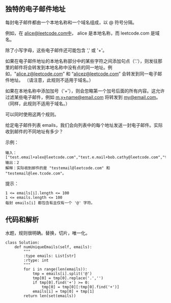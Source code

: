 ## 独特的电子邮件地址

每封电子邮件都由一个本地名称和一个域名组成，以 @ 符号分隔。

例如，在 alice@leetcode.com中， alice 是本地名称，而 leetcode.com 是域名。

除了小写字母，这些电子邮件还可能包含 ',' 或 '+'。

如果在电子邮件地址的本地名称部分中的某些字符之间添加句点（'.'），则发往那里的邮件将会转发到本地名称中没有点的同一地址。例如，"alice.z@leetcode.com” 和 “alicez@leetcode.com” 会转发到同一电子邮件地址。 （请注意，此规则不适用于域名。）

如果在本地名称中添加加号（'+'），则会忽略第一个加号后面的所有内容。这允许过滤某些电子邮件，例如 m.y+name@email.com 将转发到 my@email.com。 （同样，此规则不适用于域名。）

可以同时使用这两个规则。

给定电子邮件列表 emails，我们会向列表中的每个地址发送一封电子邮件。实际收到邮件的不同地址有多少？

示例：

	输入：["test.email+alex@leetcode.com","test.e.mail+bob.cathy@leetcode.com","testemail+david@lee.tcode.com"]
	输出：2
	解释：实际收到邮件的是 "testemail@leetcode.com" 和 "testemail@lee.tcode.com"。

提示：

	1 <= emails[i].length <= 100
	1 <= emails.length <= 100
	每封 emails[i] 都包含有且仅有一个 '@' 字符。

## 代码和解析

水题，规则很明确。替换，切片，唯一化。

	class Solution:
	    def numUniqueEmails(self, emails):
	        """
	        :type emails: List[str]
	        :rtype: int
	        """
	        for i in range(len(emails)):
	            tmp = emails[i].split('@')
	            tmp[0] = tmp[0].replace('.','')
	            if tmp[0].find('+') >= 0:
	                tmp[0] = tmp[0][:tmp[0].find('+')]
	            emails[i] = tmp[0] + tmp[1]
	        return len(set(emails))

